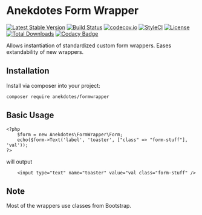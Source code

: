 # Anekdotes Form Wrapper 

[![Latest Stable Version](https://poser.pugx.org/anekdotes/formwrapper/v/stable)](https://packagist.org/packages/anekdotes/formwrapper)
[![Build Status](https://travis-ci.org/anekdotes/formwrapper.svg?branch=master)](https://travis-ci.org/anekdotes/formwrapper)
[![codecov.io](https://codecov.io/github/anekdotes/formwrapper/coverage.svg)](https://codecov.io/github/anekdotes/formwrapper?branch=master)
[![StyleCI](https://styleci.io/repos/63632796/shield?style=flat)](https://styleci.io/repos/63632796)
[![License](https://poser.pugx.org/anekdotes/formwrapper/license)](https://packagist.org/packages/anekdotes/formwrapper)
[![Total Downloads](https://poser.pugx.org/anekdotes/formwrapper/downloads)](https://packagist.org/packages/anekdotes/formwrapper)
[![Codacy Badge](https://api.codacy.com/project/badge/Grade/be31cd80841d4af386c4b32df57597ce)](https://www.codacy.com/app/Grasseh/formwrapper?utm_source=github.com&amp;utm_medium=referral&amp;utm_content=anekdotes/formwrapper&amp;utm_campaign=Badge_Grade)

Allows instantiation of standardized custom form wrappers. Eases extandability of new wrappers. 

## Installation

Install via composer into your project:

    composer require anekdotes/formwrapper
    
## Basic Usage

```
<?php
    $form = new Anekdotes\FormWrapper\Form;
    echo($form->Text('label', 'toaster', ["class" => "form-stuff"], 'val'));
?>
```

will output
```
    <input type="text" name="toaster" value="val class="form-stuff" />
```    

## Note

Most of the wrappers use classes from Bootstrap.
